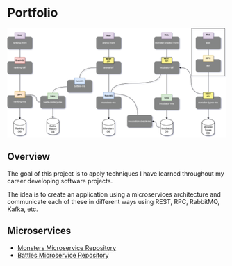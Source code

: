 # Portfolio

![Cover Image](./assets/images/portfolio.svg)

## Overview

The goal of this project is to apply techniques I have learned throughout my career developing software projects.

The idea is to create an application using a microservices architecture and communicate each of these in different ways using REST, RPC, RabbitMQ, Kafka, etc.

## Microservices

- [Monsters Microservice Repository](https://github.com/crisgarlez/portfolio-monsters-ms)
- [Battles Microservice Repository](https://github.com/crisgarlez/portfolio-battles-ms)
